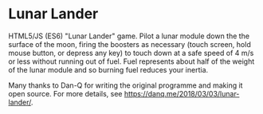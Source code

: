 # Lunar Lander

HTML5/JS (ES6) "Lunar Lander" game. Pilot a lunar module down the the surface of the moon, firing the boosters as necessary (touch screen, hold mouse button, or depress any key) to touch down at a safe speed of 4 m/s or less without running out of fuel. Fuel represents about half of the weight of the lunar module and so burning fuel reduces your inertia.

Many thanks to Dan-Q for writing the original programme and making it open source. For more details, see https://danq.me/2018/03/03/lunar-lander/.

